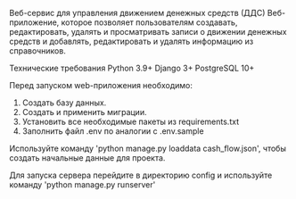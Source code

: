 Веб-сервис для управления движением денежных средств (ДДС)
Веб-приложение, которое позволяет пользователям создавать, редактировать, удалять и просматривать записи о движении денежных средств и добавлять, редактировать и удалять информацию из справочников.

Технические требования
Python 3.9+
Django 3+
PostgreSQL 10+

Перед запуском web-приложения необходимо:
1. Создать базу данных.
2. Создать и применить миграции.
3. Установить все необходимые пакеты из requirements.txt
4. Заполнить файл .env по аналогии с .env.sample

Используйте команду 'python manage.py loaddata cash_flow.json', чтобы создать начальные данные для проекта.

Для запуска сервера перейдите в директорию config и используйте команду 'python manage.py runserver'

